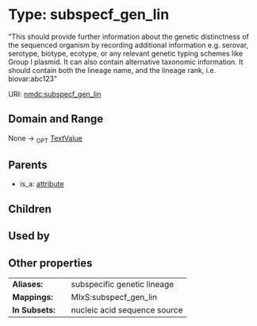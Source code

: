 
# Type: subspecf_gen_lin


"This should provide further information about the genetic distinctness of the sequenced organism by recording additional information e.g. serovar, serotype, biotype, ecotype, or any relevant genetic typing schemes like Group I plasmid. It can also contain alternative taxonomic information. It should contain both the lineage name, and the lineage rank, i.e. biovar:abc123"

URI: [nmdc:subspecf_gen_lin](https://microbiomedata/meta/subspecf_gen_lin)


## Domain and Range

None ->  <sub>OPT</sub> [TextValue](TextValue.md)

## Parents

 *  is_a: [attribute](attribute.md)

## Children


## Used by


## Other properties

|  |  |  |
| --- | --- | --- |
| **Aliases:** | | subspecific genetic lineage |
| **Mappings:** | | MIxS:subspecf_gen_lin |
| **In Subsets:** | | nucleic acid sequence source |

